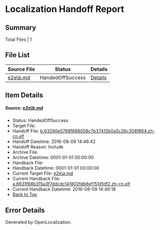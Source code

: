 # <a name='report-top'></a> Localization Handoff Report

## Summary
 Total Files | 1

## File List
 Source File | Status | Details 
 ----------- | ------ | ------- 
 [e2e\b.md](https://github.com/OpenLocalizationTestOrg/oltest/blob/7b70e05eddb008401bdf830eb149d19bd48650a7/e2e/b.md) | HandedOffSuccess | [Details](#419adac24e15cfdb8e06f52e2cb9bc1e30cd97442)

## Item Details
##### <a name='419adac24e15cfdb8e06f52e2cb9bc1e30cd97442'></a> Source: [e2e\b.md](https://github.com/OpenLocalizationTestOrg/oltest/blob/7b70e05eddb008401bdf830eb149d19bd48650a7/e2e/b.md)
* Status: HandedOffSuccess
* Target File: 
* Handoff File: [b.63290e5768f688058c7b37413b0a5c26c308f864.zh-cn.xlf](https://github.com/OpenLocalizationTestOrg/olhandoff-e2e/blob/74a9cf6c5570c2a0a8fdb9a9d7bf52229a8ab8e8/ol-handoff/OpenLocalizationTestOrg/ol-test-zhcn/ci/ht/b.63290e5768f688058c7b37413b0a5c26c308f864.zh-cn.xlf)
* Handoff Datetime: 2016-08-09 14:46:42
* Handoff Reason: Include
* Archive File: 
* Archive Datetime: 0001-01-01 00:00:00
* Handback File: 
* Handback Datetime: 0001-01-01 00:00:00
* Current Target File: [e2e\a.md](https://github.com/OpenLocalizationTestOrg/ol-test-zhcn/blob/2963b26f1745304b58ba27787bca107e3489aa79/e2e/a.md)
* Current Handback File: [a.6631f68b315a3f7ddcdc141802fdb6ef151d1df2.zh-cn.xlf](https://github.com/OpenLocalizationTestOrg/olhandback-e2e/blob/0254cc559b5df52271b16b7f20e86575ca1b82a8/ol-handback/OpenLocalizationTestOrg/ol-test-zhcn/ci/ht/a.6631f68b315a3f7ddcdc141802fdb6ef151d1df2.zh-cn.xlf)
* Current Handback Datetime: 2016-08-09 14:46:18
* [Back to Top](#report-top)


## Error Details

Generated by OpenLocalization.

